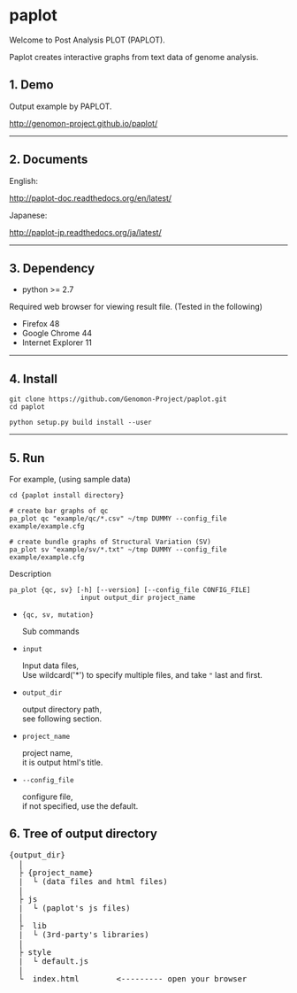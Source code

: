 # paplot

Welcome to Post Analysis PLOT (PAPLOT).

Paplot creates interactive graphs from text data of genome analysis.

## 1. Demo

Output example by PAPLOT.

http://genomon-project.github.io/paplot/

-------------------------------------------------------------------------

## 2. Documents

English:

http://paplot-doc.readthedocs.org/en/latest/

Japanese:

http://paplot-jp.readthedocs.org/ja/latest/


-------------------------------------------------------------------------

## 3. Dependency

 - python >= 2.7

Required web browser for viewing result file.
(Tested in the following)

 - Firefox 48
 - Google Chrome 44
 - Internet Explorer 11

-------------------------------------------------------------------------

## 4. Install

```
git clone https://github.com/Genomon-Project/paplot.git
cd paplot

python setup.py build install --user
```

-------------------------------------------------------------------------

## 5. Run

For example, (using sample data)

```
cd {paplot install directory}

# create bar graphs of qc
pa_plot qc "example/qc/*.csv" ~/tmp DUMMY --config_file example/example.cfg

# create bundle graphs of Structural Variation (SV)
pa_plot sv "example/sv/*.txt" ~/tmp DUMMY --config_file example/example.cfg
```

Description 

```
pa_plot {qc, sv} [-h] [--version] [--config_file CONFIG_FILE]
                  input output_dir project_name

```

 - `{qc, sv, mutation}`
 
    Sub commands

 - `input`

    Input data files,<br>
    Use wildcard('*') to specify multiple files, and take `"` last and first.

 - `output_dir`

    output directory path,<br>
    see following section.

 - `project_name`
 
   project name,<br>
   it is output html's title.

 - `--config_file` 

    configure file,<br>
    if not specified, use the default.

## 6. Tree of output directory

<pre>
{output_dir}
  |
  ├ {project_name}
  |  └ (data files and html files)
  |
  ├ js
  |  └ (paplot's js files)
  |
  ├  lib
  |  └ (3rd-party's libraries)
  |
  ├ style
  |  └ default.js
  |
  └  index.html        <--------- open your browser

</pre>

